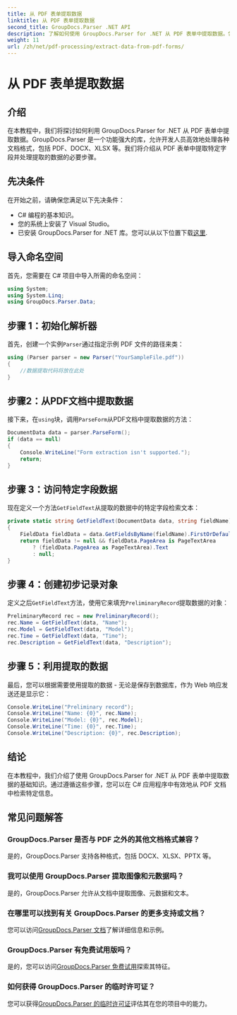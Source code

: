```yaml
---
title: 从 PDF 表单提取数据
linktitle: 从 PDF 表单提取数据
second_title: GroupDocs.Parser .NET API
description: 了解如何使用 GroupDocs.Parser for .NET 从 PDF 表单中提取数据。包含代码示例和常见问题解答的分步指南。
weight: 11
url: /zh/net/pdf-processing/extract-data-from-pdf-forms/
---
```


# 从 PDF 表单提取数据

## 介绍
在本教程中，我们将探讨如何利用 GroupDocs.Parser for .NET 从 PDF 表单中提取数据。GroupDocs.Parser 是一个功能强大的库，允许开发人员高效地处理各种文档格式，包括 PDF、DOCX、XLSX 等。我们将介绍从 PDF 表单中提取特定字段并处理提取的数据的必要步骤。
## 先决条件
在开始之前，请确保您满足以下先决条件：
- C# 编程的基本知识。
- 您的系统上安装了 Visual Studio。
- 已安装 GroupDocs.Parser for .NET 库。您可以从以下位置下载[这里](https://releases.groupdocs.com/parser/net/).

## 导入命名空间
首先，您需要在 C# 项目中导入所需的命名空间：
```csharp
using System;
using System.Linq;
using GroupDocs.Parser.Data;
```
## 步骤 1：初始化解析器
首先，创建一个实例`Parser`通过指定示例 PDF 文件的路径来类：
```csharp
using (Parser parser = new Parser("YourSampleFile.pdf"))
{
    //数据提取代码将放在此处
}
```
## 步骤2：从PDF文档中提取数据
接下来，在`using`块，调用`ParseForm`从PDF文档中提取数据的方法：
```csharp
DocumentData data = parser.ParseForm();
if (data == null)
{
    Console.WriteLine("Form extraction isn't supported.");
    return;
}
```
## 步骤 3：访问特定字段数据
现在定义一个方法`GetFieldText`从提取的数据中的特定字段检索文本：
```csharp
private static string GetFieldText(DocumentData data, string fieldName)
{
    FieldData fieldData = data.GetFieldsByName(fieldName).FirstOrDefault();
    return fieldData != null && fieldData.PageArea is PageTextArea
        ? (fieldData.PageArea as PageTextArea).Text
        : null;
}
```
## 步骤 4：创建初步记录对象
定义之后`GetFieldText`方法，使用它来填充`PreliminaryRecord`提取数据的对象：
```csharp
PreliminaryRecord rec = new PreliminaryRecord();
rec.Name = GetFieldText(data, "Name");
rec.Model = GetFieldText(data, "Model");
rec.Time = GetFieldText(data, "Time");
rec.Description = GetFieldText(data, "Description");
```
## 步骤 5：利用提取的数据
最后，您可以根据需要使用提取的数据 - 无论是保存到数据库，作为 Web 响应发送还是显示它：
```csharp
Console.WriteLine("Preliminary record");
Console.WriteLine("Name: {0}", rec.Name);
Console.WriteLine("Model: {0}", rec.Model);
Console.WriteLine("Time: {0}", rec.Time);
Console.WriteLine("Description: {0}", rec.Description);
```

## 结论
在本教程中，我们介绍了使用 GroupDocs.Parser for .NET 从 PDF 表单中提取数据的基础知识。通过遵循这些步骤，您可以在 C# 应用程序中有效地从 PDF 文档中检索特定信息。

## 常见问题解答
### GroupDocs.Parser 是否与 PDF 之外的其他文档格式兼容？
是的，GroupDocs.Parser 支持各种格式，包括 DOCX、XLSX、PPTX 等。
### 我可以使用 GroupDocs.Parser 提取图像和元数据吗？
是的，GroupDocs.Parser 允许从文档中提取图像、元数据和文本。
### 在哪里可以找到有关 GroupDocs.Parser 的更多支持或文档？
您可以访问[GroupDocs.Parser 文档](https://tutorials.groupdocs.com/parser/net/)了解详细信息和示例。
### GroupDocs.Parser 有免费试用版吗？
是的，您可以访问[GroupDocs.Parser 免费试用](https://releases.groupdocs.com/)探索其特征。
### 如何获得 GroupDocs.Parser 的临时许可证？
您可以获得[GroupDocs.Parser 的临时许可证](https://purchase.groupdocs.com/temporary-license/)评估其在您的项目中的能力。